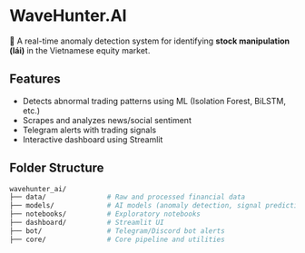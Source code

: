 # WaveHunter.AI

🚨 A real-time anomaly detection system for identifying **stock manipulation (lái)** in the Vietnamese equity market.

## Features
- Detects abnormal trading patterns using ML (Isolation Forest, BiLSTM, etc.)
- Scrapes and analyzes news/social sentiment
- Telegram alerts with trading signals
- Interactive dashboard using Streamlit

## Folder Structure
```bash
wavehunter_ai/
├── data/               # Raw and processed financial data
├── models/             # AI models (anomaly detection, signal prediction)
├── notebooks/          # Exploratory notebooks
├── dashboard/          # Streamlit UI
├── bot/                # Telegram/Discord bot alerts
├── core/               # Core pipeline and utilities
